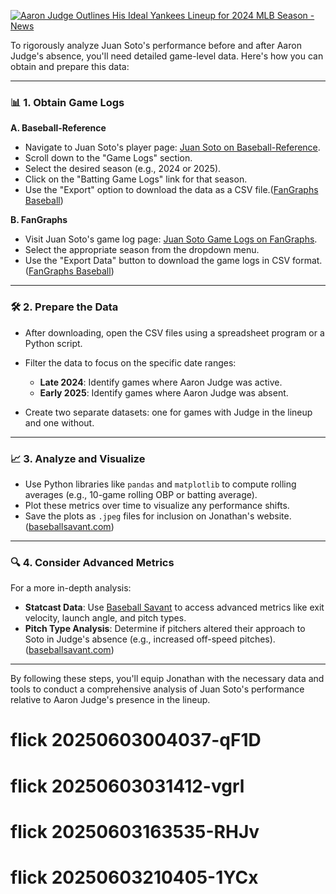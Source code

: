 [![Aaron Judge Outlines His Ideal Yankees Lineup for 2024 MLB Season - News](https://tse2.mm.bing.net/th?id=OIP.M5eaV4nIGQyPzURLUYX1LAHaI4\&pid=Api)](https://thenewsportal24hr.com/hoanganh/aaron-judge-outlines-his-ideal-yankees-lineup-for-2024-mlb-season/)

To rigorously analyze Juan Soto's performance before and after Aaron Judge's absence, you'll need detailed game-level data. Here's how you can obtain and prepare this data:

---

### 📊 **1. Obtain Game Logs**

**A. Baseball-Reference**

* Navigate to Juan Soto's player page: [Juan Soto on Baseball-Reference](https://www.baseball-reference.com/players/s/sotoju01.shtml).
* Scroll down to the "Game Logs" section.
* Select the desired season (e.g., 2024 or 2025).
* Click on the "Batting Game Logs" link for that season.
* Use the "Export" option to download the data as a CSV file.([FanGraphs Baseball][1])

**B. FanGraphs**

* Visit Juan Soto's game log page: [Juan Soto Game Logs on FanGraphs](https://www.fangraphs.com/players/juan-soto/20123/game-log?position=OF&season=).
* Select the appropriate season from the dropdown menu.
* Use the "Export Data" button to download the game logs in CSV format.([FanGraphs Baseball][1])

---

### 🛠️ **2. Prepare the Data**

* After downloading, open the CSV files using a spreadsheet program or a Python script.
* Filter the data to focus on the specific date ranges:

  * **Late 2024**: Identify games where Aaron Judge was active.
  * **Early 2025**: Identify games where Aaron Judge was absent.
* Create two separate datasets: one for games with Judge in the lineup and one without.

---

### 📈 **3. Analyze and Visualize**

* Use Python libraries like `pandas` and `matplotlib` to compute rolling averages (e.g., 10-game rolling OBP or batting average).
* Plot these metrics over time to visualize any performance shifts.
* Save the plots as `.jpeg` files for inclusion on Jonathan's website.([baseballsavant.com][2])

---

### 🔍 **4. Consider Advanced Metrics**

For a more in-depth analysis:

* **Statcast Data**: Use [Baseball Savant](https://baseballsavant.mlb.com/) to access advanced metrics like exit velocity, launch angle, and pitch types.
* **Pitch Type Analysis**: Determine if pitchers altered their approach to Soto in Judge's absence (e.g., increased off-speed pitches).([baseballsavant.com][2])

---

By following these steps, you'll equip Jonathan with the necessary data and tools to conduct a comprehensive analysis of Juan Soto's performance relative to Aaron Judge's presence in the lineup.

[1]: https://www.fangraphs.com/players/juan-soto/20123/game-log?position=OF&season=&utm_source=chatgpt.com "Juan Soto - Batting Game Logs | FanGraphs Baseball"
[2]: https://baseballsavant.mlb.com/leaderboard/expected_statistics?utm_source=chatgpt.com "Statcast Expected wOBA, xBA, xSLG | baseballsavant.com - MLB.com"
# flick 20250603004037-qF1D
# flick 20250603031412-vgrl
# flick 20250603163535-RHJv
# flick 20250603210405-1YCx
